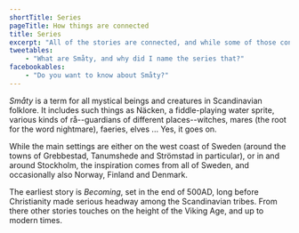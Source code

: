 ```yaml
---
shortTitle: Series
pageTitle: How things are connected
title: Series
excerpt: "All of the stories are connected, and while some of those connections are spoilerific, some are only important in a way to feel the world come alive."
tweetables:
    - "What are Småty, and why did I name the series that?"
facebookables:
    - "Do you want to know about Småty?"
---
```


*Småty* is a term for all mystical beings and creatures in Scandinavian
folklore. It includes such things as Näcken, a fiddle-playing water
sprite, various kinds of rå--guardians of different places--witches,
mares (the root for the word nightmare), faeries, elves ... Yes, it goes on.

While the main settings are either on the west coast of Sweden
(around the towns of Grebbestad, Tanumshede and Strömstad in particular),
or in and around Stockholm, the inspiration comes from all of Sweden, and
occasionally also Norway, Finland and Denmark.

The earliest story is *Becoming*, set in the end of 500AD,
long before Christianity made serious headway among the Scandinavian
tribes. From there other stories touches on the height of the Viking Age,
and up to modern times.
